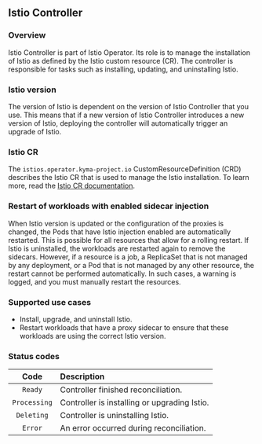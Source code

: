 ## Istio Controller

### Overview

Istio Controller is part of Istio Operator. Its role is to manage the installation of Istio as defined by the Istio custom resource (CR). The controller is responsible for tasks such as installing, updating, and uninstalling Istio.

### Istio version

The version of Istio is dependent on the version of Istio Controller that you use. This means that if a new version of Istio Controller introduces a new version of Istio, deploying the controller will automatically trigger an upgrade of Istio.

### Istio CR

The `istios.operator.kyma-project.io` CustomResourceDefinition (CRD) describes the Istio CR that is used to manage the Istio installation. To learn more, read the [Istio CR documentation](./01-20-istio-custom-resource).

### Restart of workloads with enabled sidecar injection

When Istio version is updated or the configuration of the proxies is changed, the Pods that have Istio injection enabled are automatically restarted. This is possible for all resources that allow for a rolling restart. If Istio is uninstalled, the workloads are restarted again to remove the sidecars.
However, if a resource is a job, a ReplicaSet that is not managed by any deployment, or a Pod that is not managed by any other resource, the restart cannot be performed automatically. In such cases, a warning is logged, and you must manually restart the resources.

### Supported use cases

- Install, upgrade, and uninstall Istio.
- Restart workloads that have a proxy sidecar to ensure that these workloads are using the correct Istio version.

### Status codes

|   Code         | Description                                  |
|:--------------:|:---------------------------------------------|
|  `Ready`       | Controller finished reconciliation.          |
|  `Processing`  | Controller is installing or upgrading Istio. |
|  `Deleting`    | Controller is uninstalling Istio.            |
|  `Error`       | An error occurred during reconciliation.     |

